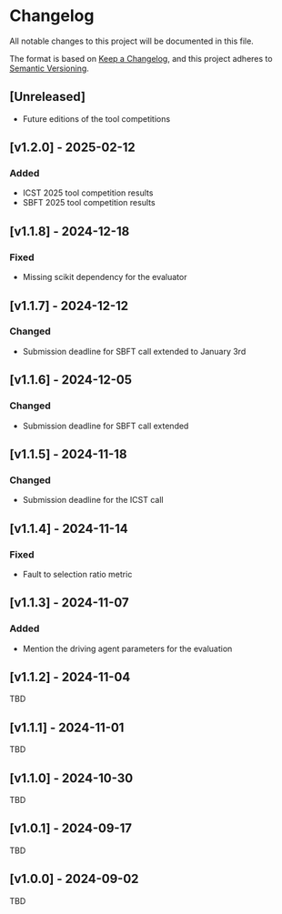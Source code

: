 # Changelog
All notable changes to this project will be documented in this file.

The format is based on [Keep a Changelog](https://keepachangelog.com/en/1.1.0/), and this project adheres to [Semantic Versioning](https://semver.org/spec/v2.0.0.html).

## [Unreleased]
- Future editions of the tool competitions

## [v1.2.0] - 2025-02-12
### Added
- ICST 2025 tool competition results
- SBFT 2025 tool competition results

## [v1.1.8] - 2024-12-18
### Fixed
- Missing scikit dependency for the evaluator

## [v1.1.7] - 2024-12-12
### Changed
- Submission deadline for SBFT call extended to January 3rd

## [v1.1.6] - 2024-12-05
### Changed
- Submission deadline for SBFT call extended

## [v1.1.5] - 2024-11-18
### Changed
- Submission deadline for the ICST call

## [v1.1.4] - 2024-11-14
### Fixed
- Fault to selection ratio metric

## [v1.1.3] - 2024-11-07
### Added
- Mention the driving agent parameters for the evaluation

## [v1.1.2] - 2024-11-04
TBD

## [v1.1.1] - 2024-11-01
TBD

## [v1.1.0] - 2024-10-30
TBD

## [v1.0.1] - 2024-09-17
TBD

## [v1.0.0] - 2024-09-02
TBD

